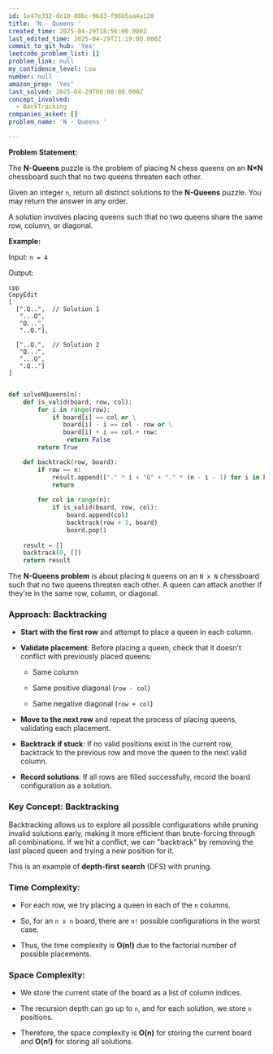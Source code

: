 ```yaml
---
id: 1e47e332-de10-80bc-96d3-f98b5aa4a120
title: 'N - Queens '
created_time: 2025-04-29T18:56:00.000Z
last_edited_time: 2025-04-29T21:19:00.000Z
commit_to_git_hub: 'Yes'
leetcode_problem_list: []
problem_link: null
my_confidence_level: Low
number: null
amazon_prep: 'Yes'
last_solved: 2025-04-29T00:00:00.000Z
concept_involved:
  - BackTracking
companies_asked: []
problem_name: 'N - Queens '

---
```


**Problem Statement:**

The **N-Queens** puzzle is the problem of placing N chess queens on an **N×N** chessboard such that no two queens threaten each other.

Given an integer `n`, return all distinct solutions to the **N-Queens** puzzle. You may return the answer in any order.

A solution involves placing queens such that no two queens share the same row, column, or diagonal.

**Example:**

Input: `n = 4`

Output:

```plain text
cpp
CopyEdit
[
  [".Q..",  // Solution 1
   "...Q",
   "Q...",
   "..Q."],

  ["..Q.",  // Solution 2
   "Q...",
   "...Q",
   ".Q.."]
]


```

```python
def solveNQueens(n):
    def is_valid(board, row, col):
        for i in range(row):
            if board[i] == col or \
               board[i] - i == col - row or \
               board[i] + i == col + row:
                return False
        return True

    def backtrack(row, board):
        if row == n:
            result.append(["." * i + "Q" + "." * (n - i - 1) for i in board])
            return
        
        for col in range(n):
            if is_valid(board, row, col):
                board.append(col)
                backtrack(row + 1, board)
                board.pop()
    
    result = []
    backtrack(0, [])
    return result

```

The **N-Queens problem** is about placing `N` queens on an `N x N` chessboard such that no two queens threaten each other. A queen can attack another if they're in the same row, column, or diagonal.

### Approach: **Backtracking**

*   **Start with the first row** and attempt to place a queen in each column.

*   **Validate placement**: Before placing a queen, check that it doesn’t conflict with previously placed queens:

    *   Same column

    *   Same positive diagonal (`row - col`)

    *   Same negative diagonal (`row + col`)

*   **Move to the next row** and repeat the process of placing queens, validating each placement.

*   **Backtrack if stuck**: If no valid positions exist in the current row, backtrack to the previous row and move the queen to the next valid column.

*   **Record solutions**: If all rows are filled successfully, record the board configuration as a solution.

### Key Concept: **Backtracking**

Backtracking allows us to explore all possible configurations while pruning invalid solutions early, making it more efficient than brute-forcing through all combinations. If we hit a conflict, we can "backtrack" by removing the last placed queen and trying a new position for it.

This is an example of **depth-first search** (DFS) with pruning.

### Time Complexity:

*   For each row, we try placing a queen in each of the `n` columns.

*   So, for an `n x n` board, there are `n!` possible configurations in the worst case.

*   Thus, the time complexity is **O(n!)** due to the factorial number of possible placements.

### Space Complexity:

*   We store the current state of the board as a list of column indices.

*   The recursion depth can go up to `n`, and for each solution, we store `n` positions.

*   Therefore, the space complexity is **O(n)** for storing the current board and **O(n!)** for storing all solutions.
